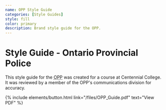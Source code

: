 ```yaml
---
name: OPP Style Guide
categories: [Style Guides]
style: fill
color: primary
description: Brand style guide for the OPP.
---
```

# Style Guide - Ontario Provincial Police

This style guide for the <abbr title="Ontario Provincial Police">OPP</abbr> was created for a course at Centennial College. It was reviewed by a member of the OPP's communications division for accuracy. 

<p class="text-center">
{% include elements/button.html link="/files/OPP_Guide.pdf" text="View PDF" %}
</p>